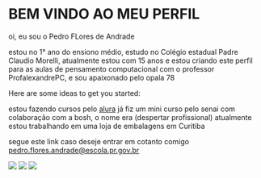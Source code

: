 # BEM VINDO AO MEU PERFIL

oi, eu sou o Pedro FLores de Andrade

estou no 1° ano do ensiono médio, estudo no Colégio estadual Padre Claudio Morelli, atualmente estou com 15 anos e estou criando este perfil para as aulas de pensamento computacional com o professor ProfalexandrePC, e sou apaixonado pelo opala 78

Here are some ideas to get you started:

estou fazendo cursos pelo [alura](https://www.alura.com.br/)
já fiz um mini curso pelo senai com colaboração com a bosh, o nome era (despertar profissional)
atualmente estou trabalhando em uma loja de embalagens em Curitiba

segue este link caso deseje entrar em cotanto comigo
pedro.flores.andrade@escola.pr.gov.br

![](https://media1.tenor.com/m/1x2k7niVF5gAAAAC/opala-ss.gif)
![](https://media1.tenor.com/m/nB_OXNjSm60AAAAC/beavis-and-butt-head-butthead.gif)
![](https://media1.tenor.com/m/_GAtO7co4qcAAAAd/nikolas-ferreira-faz-o-l.gif)
